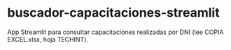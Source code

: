 # buscador-capacitaciones-streamlit
App Streamlit para consultar capacitaciones realizadas por DNI (lee COPIA EXCEL.xlsx, hoja TECHINT).
